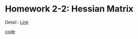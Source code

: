 # Homework 2-2: Hessian Matrix

Detail : [Link](https://speech.ee.ntu.edu.tw/~hylee/ml/ml2021-course-data/hw/HW02/HW02.pdf)

[code](homework2_2.ipynb)
